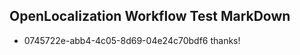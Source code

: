 ## OpenLocalization Workflow Test MarkDown
* 0745722e-abb4-4c05-8d69-04e24c70bdf6 thanks!

<!--HONumber=Jul16_HO2-->



